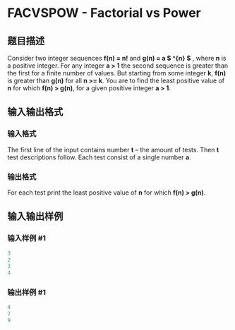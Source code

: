 # FACVSPOW - Factorial vs Power

## 题目描述

Consider two integer sequences **f(n) = n!** and **g(n) = a $ ^{n} $** , where **n** is a positive integer. For any integer **a > 1** the second sequence is greater than the first for a finite number of values. But starting from some integer **k**, **f(n)** is greater than **g(n)** for all **n >= k**. You are to find the least positive value of **n** for which **f(n) > g(n)**, for a given positive integer **a > 1**.

## 输入输出格式

### 输入格式

The first line of the input contains number **t** – the amount of tests. Then **t** test descriptions follow. Each test consist of a single number **a**.

### 输出格式

For each test print the least positive value of **n** for which **f(n) > g(n)**.

## 输入输出样例

### 输入样例 #1

```cpp
3
2
3
4
```


### 输出样例 #1

```cpp
4
7
9
```


